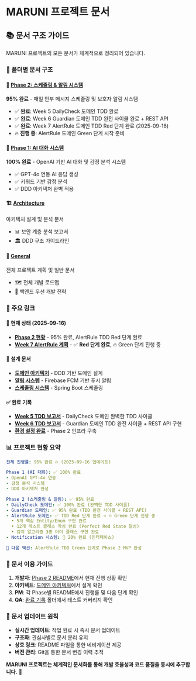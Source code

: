 # MARUNI 프로젝트 문서

## 📚 문서 구조 가이드

MARUNI 프로젝트의 모든 문서가 체계적으로 정리되어 있습니다.

### 📂 폴더별 문서 구조

#### 🚀 [Phase 2: 스케줄링 & 알림 시스템](./phase2/)
**95% 완료** - 매일 안부 메시지 스케줄링 및 보호자 알림 시스템
- ✅ **완료**: Week 5 DailyCheck 도메인 TDD 완료
- ✅ **완료**: Week 6 Guardian 도메인 TDD 완전 사이클 완료 + REST API
- ✅ **완료**: Week 7 AlertRule 도메인 TDD Red 단계 완료 (2025-09-16)
- 🔥 **진행 중**: AlertRule 도메인 Green 단계 시작 준비

#### 🤖 [Phase 1: AI 대화 시스템](./phase1/)
**100% 완료** - OpenAI 기반 AI 대화 및 감정 분석 시스템
- ✅ GPT-4o 연동 AI 응답 생성
- ✅ 키워드 기반 감정 분석
- ✅ DDD 아키텍처 완벽 적용

#### 🏗️ [Architecture](./architecture/)
아키텍처 설계 및 분석 문서
- 📊 보안 계층 분석 보고서
- 🏛️ DDD 구조 가이드라인

#### 📝 [General](./general/)
전체 프로젝트 계획 및 일반 문서
- 🗺️ 전체 개발 로드맵
- 🔧 백엔드 우선 개발 전략

### 🔗 주요 링크

#### 🎯 현재 상태 (2025-09-16)
- **[Phase 2 현황](./phase2/README.md)** - 95% 완료, AlertRule TDD Red 단계 완료
- **[Week 7 AlertRule 계획](./phase2/planning/week7-alertrule.md)** - ✅ **Red 단계 완료**, 🔥 Green 단계 진행 중

#### 📖 설계 문서
- **[도메인 아키텍처](./phase2/implementation/domain-architecture.md)** - DDD 기반 도메인 설계
- **[알림 시스템](./phase2/implementation/notification-system.md)** - Firebase FCM 기반 푸시 알림
- **[스케줄링 시스템](./phase2/implementation/scheduling-system.md)** - Spring Boot 스케줄링

#### ✅ 완료 기록
- **[Week 5 TDD 보고서](./phase2/completed/week5-tdd-report.md)** - DailyCheck 도메인 완벽한 TDD 사이클
- **[Week 6 TDD 보고서](./phase2/completed/week6-guardian-report.md)** - Guardian 도메인 TDD 완전 사이클 + REST API 구현
- **[환경 설정 완료](./phase2/completed/environment-setup.md)** - Phase 2 인프라 구축

### 📊 프로젝트 현황 요약

```yaml
전체 진행률: 95% 완료 🔥 (2025-09-16 업데이트)

Phase 1 (AI 대화): ✅ 100% 완료
- OpenAI GPT-4o 연동
- 감정 분석 시스템
- DDD 아키텍처 완성

Phase 2 (스케줄링 & 알림): ✅ 95% 완료
- DailyCheck 도메인: ✅ 100% 완료 (완벽한 TDD 사이클)
- Guardian 도메인: ✅ 95% 완료 (TDD 완전 사이클 + REST API)
- AlertRule 도메인: ✅ TDD Red 단계 완료 → 🔥 Green 단계 진행 중
  • 5개 핵심 Entity/Enum 구현 완료
  • 12개 테스트 클래스 작성 완료 (Perfect Red State 달성)
  • 감지 알고리즘 3종 더미 클래스 구현 완료
- Notification 시스템: 🔄 20% 완료 (인터페이스)

🎯 다음 액션: AlertRule TDD Green 단계로 Phase 2 MVP 완성
```

### 🔧 문서 이용 가이드

1. **개발자**: [Phase 2 README](./phase2/README.md)에서 현재 진행 상황 확인
2. **아키텍트**: [도메인 아키텍처](./phase2/implementation/domain-architecture.md)에서 설계 확인
3. **PM**: 각 Phase별 README에서 진행률 및 다음 단계 확인
4. **QA**: [완료 기록](./phase2/completed/) 폴더에서 테스트 커버리지 확인

### 📝 문서 업데이트 원칙

- **실시간 업데이트**: 작업 완료 시 즉시 문서 업데이트
- **구조화**: 관심사별로 문서 분리 유지
- **상호 링크**: README 파일을 통한 네비게이션 제공
- **버전 관리**: Git을 통한 문서 변경 이력 추적

**MARUNI 프로젝트는 체계적인 문서화를 통해 개발 효율성과 코드 품질을 동시에 추구합니다.** 🚀